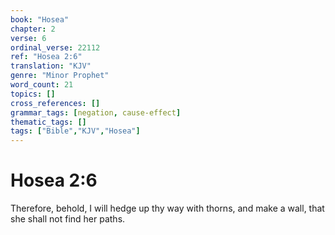 ```yaml
---
book: "Hosea"
chapter: 2
verse: 6
ordinal_verse: 22112
ref: "Hosea 2:6"
translation: "KJV"
genre: "Minor Prophet"
word_count: 21
topics: []
cross_references: []
grammar_tags: [negation, cause-effect]
thematic_tags: []
tags: ["Bible","KJV","Hosea"]
---
```


# Hosea 2:6

Therefore, behold, I will hedge up thy way with thorns, and make a wall, that she shall not find her paths.
